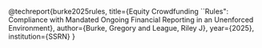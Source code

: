 @techreport{burke2025rules,
    title={Equity  Crowdfunding ``Rules": Compliance with Mandated Ongoing Financial Reporting in an Unenforced Environment},
    author={Burke, Gregory and League, Riley J},
    year={2025},
    institution={SSRN}
}
